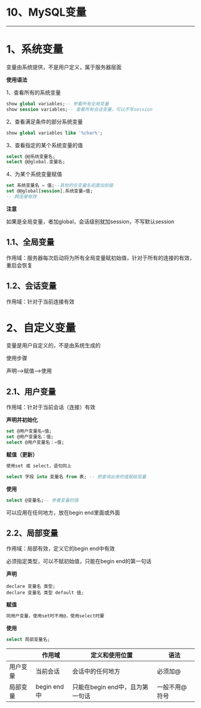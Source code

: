# 10、MySQL变量

------



# 1、系统变量

变量由系统提供，不是用户定义，属于服务器层面

**使用语法**

1、查看所有的系统变量

```sql
show global variables;-- 参看所有全局变量
show session variables;-- 查看所有会话变量，可以不写session
```

2、查看满足条件的部分系统变量

```sql
show global variables like '%char%';
```

3、查看指定的某个系统变量的值

```sql
select @@系统变量名;
select @@global.变量名;
```

4、为某个系统变量赋值

```sql
set 系统变量名 = 值;--其他的在变量名前面加前缀
set @@global[session].系统变量=值;
-- 跨连接有效
```

**注意**

如果是全局变量，者加global，会话级别就加session，不写默认session

## 1.1、全局变量

作用域：服务器每次启动将为所有全局变量赋初始值，针对于所有的连接的有效，重启会恢复

## 1.2、会话变量

作用域：针对于当前连接有效

# 2、自定义变量

变量是用户自定义的，不是由系统生成的

使用步骤

声明-->赋值-->使用



## 2.1、用户变量

作用域：针对于当前会话（连接）有效

**声明并初始化**

```sql
set @用户变量名=值;
set @用户变量名：值;
select @用户变量名：=值;
```

**赋值（更新）**

```sql
使用set 或 select，语句同上
```

```sql
select 字段 into 变量名 from 表; -- 把查询出来的值赋给变量
```

**使用**

```sql
select @变量名;-- 参看变量的值
```

可以应用在任何地方，放在begin end里面或外面

## 2.2、局部变量

作用域：局部有效，定义它的begin end中有效

必须指定类型，可以不赋初始值，只能在begin end的第一句话

**声明**

```
declare 变量名 类型;
declare 变量名 类型 default 值;
```

**赋值**

```sql
同用户变量，使用set时不用@，使用select时要
```

**使用**

```sql
select 局部变量名;
```

|          | 作用域       | 定义和使用位置                  | 语法          |
| -------- | ------------ | ------------------------------- | ------------- |
| 用户变量 | 当前会话     | 会话中的任何地方                | 必须加@       |
| 局部变量 | begin  end中 | 只能在begin end中，且为第一句话 | 一般不用@符号 |


